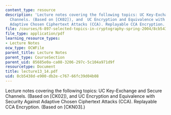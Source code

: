 ```yaml
---
content_type: resource
description: 'Lecture notes covering the following topics: UC Key-Exchange and Secure
  Channels. (Based on [CK02]), and  UC Encryption and Equivalence with Security Against
  Adaptive Chosen Ciphertext Attacks (CCA). Replayable CCA Encryption. (Based on [CKN03].)'
file: /courses/6-897-selected-topics-in-cryptography-spring-2004/8cb5438de900db2ec76766fc39d04b08_lecture13_14.pdf
file_type: application/pdf
learning_resource_types:
- Lecture Notes
ocw_type: OCWFile
parent_title: Lecture Notes
parent_type: CourseSection
parent_uid: 85685e0a-ca08-3206-297c-5c104a971d9f
resourcetype: Document
title: lecture13_14.pdf
uid: 8cb5438d-e900-db2e-c767-66fc39d04b08
---
```

Lecture notes covering the following topics: UC Key-Exchange and Secure Channels. (Based on [CK02]), and  UC Encryption and Equivalence with Security Against Adaptive Chosen Ciphertext Attacks (CCA). Replayable CCA Encryption. (Based on [CKN03].)

